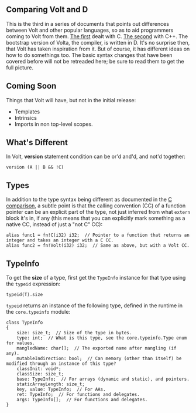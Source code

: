 Comparing Volt and D
---

This is the third in a series of documents that points out differences between Volt and other popular languages, so as to aid programmers coming to Volt from them. [The first](volt-vs-c.html) dealt with C. [The second](volt-vs-cpp.html) with C++. The bootstrap version of Volta, the compiler, is written in D. It's no surprise then, that Volt has taken inspiration from it. But of course, it has different ideas on how to do somethings too. The basic syntax changes that have been covered before will not be retreaded here; be sure to read them to get the full picture.

Coming Soon
---

Things that Volt will have, but not in the initial release:
* Templates
* Intrinsics
* Imports in non top-level scopes.

What's Different
---

In Volt, **version** statement condition can be or'd and'd, and not'd together:

	version (A || B && !C)
	
Types
---

In addition to the type syntax being different as documented in the [C comparison](volt-vs-c.html), a subtle point is that the calling convention (CC) of a function pointer can be an explicit part of the type, not just inferred from what `extern` block it's in, if any (this means that you can explicitly mark something as a native CC, instead of just a "not C" CC):

	alias func1 = fn!C(i32) i32;  // Pointer to a function that returns an integer and takes an integer with a C CC.
	alias func2 = fn!Volt(i32) i32;  // Same as above, but with a Volt CC.

TypeInfo
---

To get the **size** of a type, first get the `TypeInfo` instance for that type using the `typeid` expression:

	typeid(T).size

`typeid` returns an instance of the following type, defined in the runtime in the `core.typeinfo` module:

	class TypeInfo
	{
		size: size_t;  // Size of the type in bytes.
		type: int;  // What is this type, see the core.typeinfo.Type enum for values.
		mangledName: char[];  // The exported name after mangling (if any).
		mutableIndirection: bool;  // Can memory (other than itself) be modified through an instance of this type?
		classInit: void*;
		classSize: size_t;
		base: TypeInfo;  // For arrays (dynamic and static), and pointers.
		staticArrayLength: size_t;
		key, value: TypeInfo;  // For AAs.
		ret: TypeInfo;  // For functions and delegates.
		args: TypeInfo[];  // For functions and delegates.
	}

